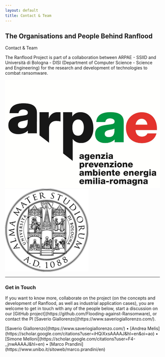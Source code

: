 ```yaml
---
layout: default
title: Contact & Team
---
```


   <div class="container">

   <div class="section-title">
     <h2>The Organisations and People Behind Ranflood</h2>
     <p>Contact & Team</p>
   </div>

   <div class="row content">

   <p class="col-12">
     The Ranflood Project is part of a collaboration between ARPAE - SSIID and Università di Bologna - DISI (Department of Computer Science - Science and Engineering) for the research and development of technologies to combat ransomware.
   </p>

   <div class="offset-2 col-3"><img class="img-fluid" src="/images/arpae.jpg"></div>
   <div class="offset-1 col-2"><img class="mt-4 img-fluid" src="/images/unibo.png"></div>

   </div>

 </div>

<hr class="my-5">

 <h3>Get in Touch</h3>

<p class="col-12" markdown="1">
If you want to know more, collaborate on the project (on the concepts and development of Ranflood, as well as industrial application cases), you are welcome to get in touch with any of the people below, start a discussion on our [GitHub project](https://github.com/Flooding-against-Ransomware), or contact the PI [Saverio Giallorenzo](https://www.saveriogiallorenzo.com/).
</p>

<p class="text-center fs-4 mt-5" markdown="1">
[Saverio Giallorenzo](https://www.saveriogiallorenzo.com/) • [Andrea Melis](https://scholar.google.com/citations?user=iHQiXxsAAAAJ&hl=en&oi=ao) • [Simone Melloni](https://scholar.google.com/citations?user=F4-_jnwAAAAJ&hl=en) • [Marco Prandini](https://www.unibo.it/sitoweb/marco.prandini/en)
</p>